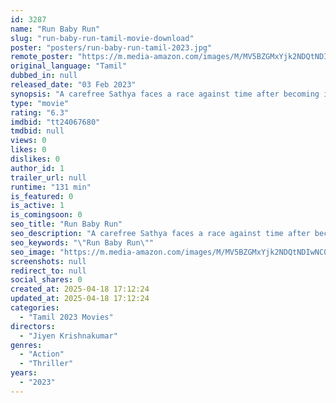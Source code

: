 ```yaml
---
id: 3287
name: "Run Baby Run"
slug: "run-baby-run-tamil-movie-download"
poster: "posters/run-baby-run-tamil-2023.jpg"
remote_poster: "https://m.media-amazon.com/images/M/MV5BZGMxYjk2NDQtNDIwNC00MjMyLTg5YjYtNGViYTA0Yzk2Yjg0XkEyXkFqcGdeQXVyMTEzNzg0Mjkx._V1_SX300.jpg"
original_language: "Tamil"
dubbed_in: null
released_date: "03 Feb 2023"
synopsis: "A carefree Sathya faces a race against time after becoming involved in a complex murder investigation."
type: "movie"
rating: "6.3"
imdbid: "tt24067680"
tmdbid: null
views: 0
likes: 0
dislikes: 0
author_id: 1
trailer_url: null
runtime: "131 min"
is_featured: 0
is_active: 1
is_comingsoon: 0
seo_title: "Run Baby Run"
seo_description: "A carefree Sathya faces a race against time after becoming involved in a complex murder investigation."
seo_keywords: "\"Run Baby Run\""
seo_image: "https://m.media-amazon.com/images/M/MV5BZGMxYjk2NDQtNDIwNC00MjMyLTg5YjYtNGViYTA0Yzk2Yjg0XkEyXkFqcGdeQXVyMTEzNzg0Mjkx._V1_SX300.jpg"
screenshots: null
redirect_to: null
social_shares: 0
created_at: 2025-04-18 17:12:24
updated_at: 2025-04-18 17:12:24
categories:
  - "Tamil 2023 Movies"
directors:
  - "Jiyen Krishnakumar"
genres:
  - "Action"
  - "Thriller"
years:
  - "2023"
---
```

